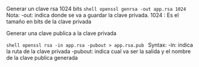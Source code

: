 Generar un clave rsa 1024 bits
```shell openssl genrsa -out app.rsa 1024 ```
Nota: -out: indica donde se va a guardar la clave privada.
1024 : Es el tamaño en bits de la clave privada

Generar una clave publica a la clave privada

```shell openssl rsa -in app.rsa -pubout > app.rsa.pub ```
Syntax:
-in: indica la ruta de la clave privada
-pubout: indica cual va ser la salida y el nombre de la clave publica generada